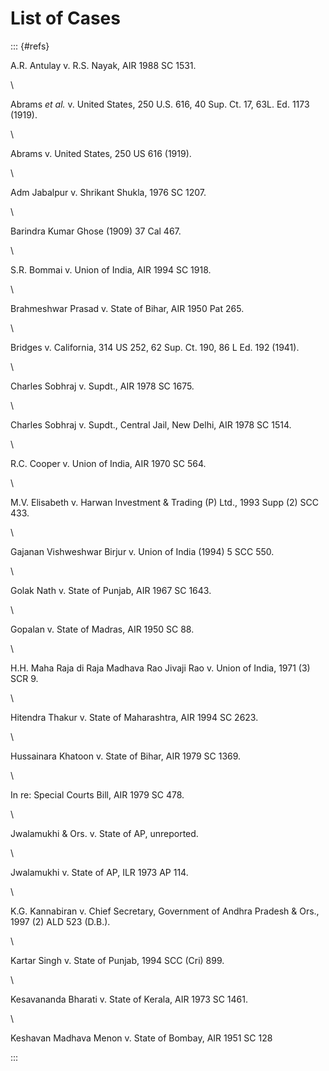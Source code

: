 # List of Cases

::: {#refs}

A.R. Antulay v. R.S. Nayak, AIR 1988 SC 1531.

\ 

Abrams _et al._ v. United States, 250 U.S. 616, 40 Sup. Ct. 17, 63L. Ed.
1173 (1919).

\ 

Abrams v. United States, 250 US 616 (1919).

\ 

Adm Jabalpur v. Shrikant Shukla, 1976 SC 1207.

\ 

Barindra Kumar Ghose (1909) 37 Cal 467.

\ 

S.R. Bommai v. Union of India, AIR 1994 SC 1918.

\ 

Brahmeshwar Prasad v. State of Bihar, AIR 1950 Pat 265.

\ 

Bridges v. California, 314 US 252, 62 Sup. Ct. 190, 86 L Ed. 192 (1941).

\ 

Charles Sobhraj v. Supdt., AIR 1978 SC 1675.

\ 

Charles Sobhraj v. Supdt., Central Jail, New Delhi, AIR 1978 SC 1514.

\ 

R.C. Cooper v. Union of India, AIR 1970 SC 564.

\ 

M.V. Elisabeth v. Harwan Investment & Trading (P) Ltd., 1993 Supp (2)
SCC 433.

\ 

Gajanan Vishweshwar Birjur v. Union of India (1994) 5 SCC 550.

\ 

Golak Nath v. State of Punjab, AIR 1967 SC 1643.

\ 

Gopalan v. State of Madras, AIR 1950 SC 88.

\ 

H.H. Maha Raja di Raja Madhava Rao Jivaji Rao v. Union of India, 1971
(3) SCR 9.

\ 

Hitendra Thakur v. State of Maharashtra, AIR 1994 SC 2623.

\ 

Hussainara Khatoon v. State of Bihar, AIR 1979 SC 1369.

\ 

In re: Special Courts Bill, AIR 1979 SC 478.

\ 

Jwalamukhi & Ors. v. State of AP, unreported.

\ 

Jwalamukhi v. State of AP, ILR 1973 AP 114.

\ 

K.G. Kannabiran v. Chief Secretary, Government of Andhra Pradesh & Ors.,
1997 (2) ALD 523 (D.B.).

\ 

Kartar Singh v. State of Punjab, 1994 SCC (Cri) 899.

\ 

Kesavananda Bharati v. State of Kerala, AIR 1973 SC 1461.

\ 

Keshavan Madhava Menon v. State of Bombay, AIR 1951 SC 128

:::


